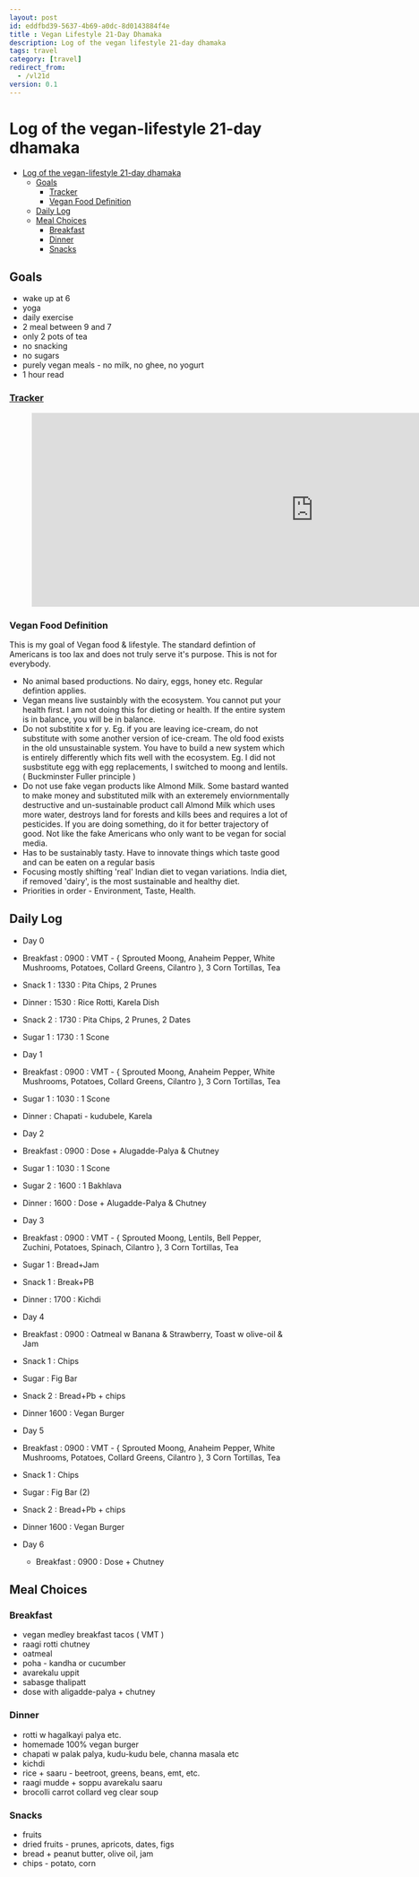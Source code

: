 ```yaml
---
layout: post
id: eddfbd39-5637-4b69-a0dc-8d0143884f4e 
title : Vegan Lifestyle 21-Day Dhamaka 
description: Log of the vegan lifestyle 21-day dhamaka 
tags: travel 
category: [travel]
redirect_from:
  - /vl21d
version: 0.1
---
```


# Log of the vegan-lifestyle 21-day dhamaka

- [Log of the vegan-lifestyle 21-day dhamaka](#log-of-the-vegan-lifestyle-21-day-dhamaka)
  - [Goals](#goals)
    - [Tracker](#tracker)
    - [Vegan Food Definition](#vegan-food-definition)
  - [Daily Log](#daily-log)
  - [Meal Choices](#meal-choices)
    - [Breakfast](#breakfast)
    - [Dinner](#dinner)
    - [Snacks](#snacks)

## Goals

- wake up at 6
- yoga
- daily exercise
- 2 meal between 9 and 7
- only 2 pots of tea
- no snacking
- no sugars
- purely vegan meals - no milk, no ghee, no yogurt
- 1 hour read

### [Tracker](https://1drv.ms/x/s!Au4_6JRfzLRRniL3nRm8q1VIjcoc?e=rKmeJC)

<!-- Foo -->
<figure class="iframe_container">
  <iframe src="https://onedrive.live.com/embed?cid=51B4CC5F94E83FEE&resid=51B4CC5F94E83FEE%213874&authkey=ANSvj04yb1PlRr4&em=2" width="1005" height="346" frameborder="0" scrolling="no">
  </iframe>
</figure>
<!-- Foo -->

### Vegan Food Definition

This is my goal of Vegan food & lifestyle. The standard defintion of Americans is too lax and does not truly serve it's purpose. This is not for everybody.

- No animal based productions. No dairy, eggs, honey etc. Regular defintion applies.
- Vegan means live sustainbly with the ecosystem. You cannot put your health first. I am not doing this for dieting or health. If the entire system is in balance, you will be in balance.
- Do not substitite x for y. Eg. if you are leaving ice-cream, do not substitute with some another version of ice-cream. The old food exists in the old unsustainable system. You have to build a new system which is entirely differently which fits well with the ecosystem. Eg. I did not susbstitute egg with egg replacements, I switched to moong and lentils. ( Buckminster Fuller principle )
- Do not use fake vegan products like Almond Milk. Some bastard wanted to make money and substituted milk with an exteremely enviornmentally destructive and un-sustainable product call Almond Milk which uses more water, destroys land for forests and kills bees and requires a lot of pesticides. If you are doing something, do it for better trajectory of good. Not like the fake Americans who only want to be vegan for social media.
- Has to be sustainably tasty. Have to innovate things which taste good and can be eaten on a regular basis
- Focusing mostly shifting 'real' Indian diet to vegan variations. India diet, if removed 'dairy', is the most sustainable and healthy diet.
- Priorities in order - Environment, Taste, Health. 

## Daily Log

- Day 0
 - Breakfast : 0900 : VMT - { Sprouted Moong, Anaheim Pepper, White Mushrooms, Potatoes, Collard Greens, Cilantro }, 3 Corn Tortillas, Tea
 - Snack 1 : 1330 : Pita Chips, 2 Prunes
 - Dinner : 1530 : Rice Rotti, Karela Dish
 - Snack 2 : 1730 : Pita Chips, 2 Prunes, 2 Dates
 - Sugar 1 : 1730 : 1 Scone

- Day 1
 - Breakfast : 0900 : VMT - { Sprouted Moong, Anaheim Pepper, White Mushrooms, Potatoes, Collard Greens, Cilantro }, 3 Corn Tortillas, Tea
 - Sugar 1 : 1030 : 1 Scone
 - Dinner : Chapati - kudubele, Karela

- Day 2
 - Breakfast : 0900 : Dose + Alugadde-Palya & Chutney
 - Sugar 1 : 1030 : 1 Scone
 - Sugar 2 : 1600 : 1 Bakhlava
 - Dinner : 1600 : Dose + Alugadde-Palya & Chutney

- Day 3
 - Breakfast : 0900 : VMT - { Sprouted Moong, Lentils, Bell Pepper, Zuchini, Potatoes, Spinach, Cilantro }, 3 Corn Tortillas, Tea
 - Sugar 1 : Bread+Jam
 - Snack 1 : Break+PB
 - Dinner : 1700 : Kichdi

- Day 4
 - Breakfast : 0900 : Oatmeal w Banana & Strawberry, Toast w olive-oil & Jam
 - Snack 1 : Chips
 - Sugar : Fig Bar
 - Snack 2 : Bread+Pb + chips
 - Dinner 1600 : Vegan Burger

- Day 5
 - Breakfast : 0900 : VMT - { Sprouted Moong, Anaheim Pepper, White Mushrooms, Potatoes, Collard Greens, Cilantro }, 3 Corn Tortillas, Tea
 - Snack 1 : Chips
 - Sugar : Fig Bar (2)
 - Snack 2 : Bread+Pb + chips
 - Dinner 1600 : Vegan Burger

- Day 6
  - Breakfast : 0900 : Dose + Chutney

## Meal Choices

### Breakfast
 - vegan medley breakfast tacos ( VMT )
 - raagi rotti chutney
 - oatmeal
 - poha - kandha or cucumber
 - avarekalu uppit
 - sabasge thalipatt
 - dose with aligadde-palya + chutney

### Dinner
 - rotti w hagalkayi palya etc.
 - homemade 100% vegan burger
 - chapati w palak palya, kudu-kudu bele, channa masala etc
 - kichdi
 - rice + saaru - beetroot, greens, beans, emt, etc.
 - raagi mudde + soppu avarekalu saaru
 - brocolli carrot collard veg clear soup

### Snacks
  - fruits
  - dried fruits - prunes, apricots, dates, figs
  - bread + peanut butter, olive oil, jam  
  - chips - potato, corn

